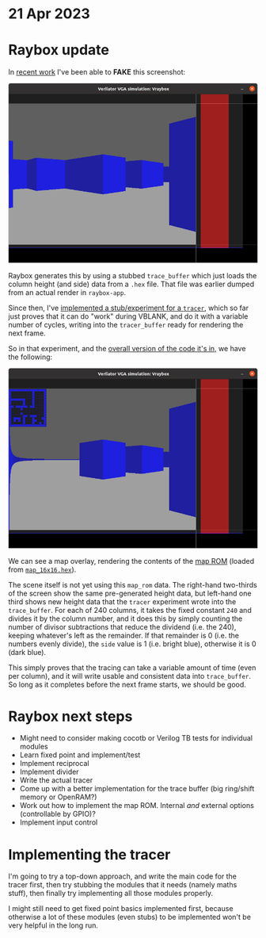 # 21 Apr 2023

# Raybox update

In [recent work](https://github.com/algofoogle/raybox/commit/138a6f11c9c9c25a5d4c855d1e9f2d345dadee60)
I've been able to **FAKE** this screenshot:

![Raybox renders a faked scene](i/0064-raybox-fake.png)

Raybox generates this by using a stubbed `trace_buffer` which just loads the column height (and side)
data from a `.hex` file. That file was earlier dumped from an actual render in `raybox-app`.

Since then, I've [implemented a stub/experiment for a `tracer`](https://github.com/algofoogle/raybox/blob/38413e06f912bd9d8e80d6df1d43a21b7139c326/src/rtl/tracer.v#L22), which so far just proves that it can do "work" during VBLANK, and do it with a variable
number of cycles, writing into the `tracer_buffer` ready for rendering the next frame.

So in that experiment, and the [overall version of the code it's in](https://github.com/algofoogle/raybox/commit/666a995d2f4ab6143b63650cc05ae4f63ae6cb07),
we have the following:

![Raybox with simple divider and map overlay](i/0064-raybox-div-tracer.png)

We can see a map overlay, rendering the contents of the
[map ROM](https://github.com/algofoogle/raybox/blob/38413e06f912bd9d8e80d6df1d43a21b7139c326/src/rtl/map_rom.v)
(loaded from [`map_16x16.hex`](https://github.com/algofoogle/raybox/blob/main/assets/map_16x16.hex)).

The scene itself is not yet using this `map_rom` data. The right-hand two-thirds of the screen show
the same pre-generated height data, but left-hand one third shows new height data that the `tracer`
experiment wrote into the `trace_buffer`. For each of 240 columns, it takes the fixed constant `240`
and divides it by the column number, and it does this by simply counting the number of divisor
subtractions that reduce the dividend (i.e. the 240), keeping whatever's left as the remainder.
If that remainder is 0 (i.e. the numbers evenly divide), the `side` value is 1 (i.e. bright blue),
otherwise it is 0 (dark blue).

This simply proves that the tracing can take a variable amount of time (even per column),
and it will write usable and consistent data into `trace_buffer`. So long as it completes
before the next frame starts, we should be good.

# Raybox next steps

*   Might need to consider making cocotb or Verilog TB tests for individual modules
*   Learn fixed point and implement/test
*   Implement reciprocal
*   Implement divider
*   Write the actual tracer
*   Come up with a better implementation for the trace buffer (big ring/shift memory or OpenRAM?)
*   Work out how to implement the map ROM. Internal *and* external options (controllable by GPIO)?
*   Implement input control

# Implementing the tracer

I'm going to try a top-down approach, and write the main code for the tracer first,
then try stubbing the modules that it needs (namely maths stuff), then finally try
implementing all those modules properly.

I might still need to get fixed point basics implemented first, because otherwise a lot
of these modules (even stubs) to be implemented won't be very helpful in the long run.

